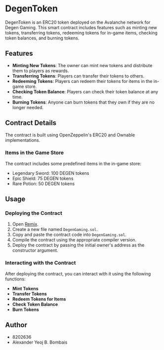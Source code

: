 # DegenToken

DegenToken is an ERC20 token deployed on the Avalanche network for Degen Gaming. This smart contract includes features such as minting new tokens, transferring tokens, redeeming tokens for in-game items, checking token balances, and burning tokens.

## Features

- **Minting New Tokens**: The owner can mint new tokens and distribute them to players as rewards.
- **Transferring Tokens**: Players can transfer their tokens to others.
- **Redeeming Tokens**: Players can redeem their tokens for items in the in-game store.
- **Checking Token Balance**: Players can check their token balance at any time.
- **Burning Tokens**: Anyone can burn tokens that they own if they are no longer needed.

## Contract Details

The contract is built using OpenZeppelin's ERC20 and Ownable implementations.

### Items in the Game Store

The contract includes some predefined items in the in-game store:
- Legendary Sword: 100 DEGEN tokens
- Epic Shield: 75 DEGEN tokens
- Rare Potion: 50 DEGEN tokens

## Usage

### Deploying the Contract

1. Open [Remix](https://remix.ethereum.org/).
2. Create a new file named `DegenGaming.sol`.
3. Copy and paste the contract code into `DegenGaming.sol`.
4. Compile the contract using the appropriate compiler version.
5. Deploy the contract by passing the initial owner's address as the constructor argument.

### Interacting with the Contract

After deploying the contract, you can interact with it using the following functions:

- **Mint Tokens**
- **Transfer Tokens**
- **Redeem Tokens for Items**
- **Check Token Balance**
- **Burn Tokens**

## Author
- 8202636
- Alexander Yeoj B. Bombais









